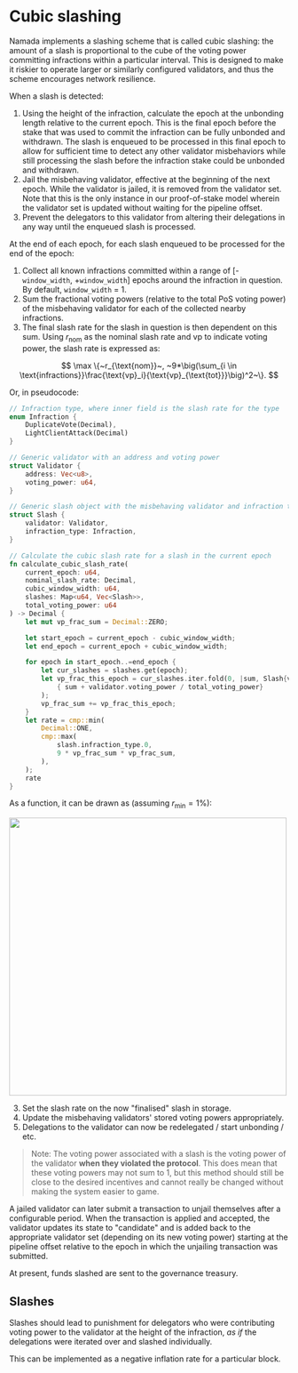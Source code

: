 # Cubic slashing

Namada implements a slashing scheme that is called cubic slashing: the amount of a slash is proportional to the cube of the voting power committing infractions within a particular interval. This is designed to make it riskier to operate larger or similarly configured validators, and thus the scheme encourages network resilience.

When a slash is detected:
1. Using the height of the infraction, calculate the epoch at the unbonding length relative to the current epoch. This is the final epoch before the stake that was used to commit the infraction can be fully unbonded and withdrawn. The slash is enqueued to be processed in this final epoch to allow for sufficient time to detect any other validator misbehaviors while still processing the slash before the infraction stake could be unbonded and withdrawn. 
2. Jail the misbehaving validator, effective at the beginning of the next epoch. While the validator is jailed, it is removed from the validator set. Note that this is the only instance in our proof-of-stake model wherein the validator set is updated without waiting for the pipeline offset.
3. Prevent the delegators to this validator from altering their delegations in any way until the enqueued slash is processed.

At the end of each epoch, for each slash enqueued to be processed for the end of the epoch:
1. Collect all known infractions committed within a range of [-`window_width`, +`window_width`] epochs around the infraction in question. By default, `window_width` = 1.
2. Sum the fractional voting powers (relative to the total PoS voting power) of the misbehaving validator for each of the collected nearby infractions. 
3. The final slash rate for the slash in question is then dependent on this sum. Using $r_\text{nom}$ as the nominal slash rate and $\text{vp}$ to indicate voting power, the slash rate is expressed as:

$$  \max \{~r_{\text{nom}}~, ~9*\big(\sum_{i \in \text{infractions}}\frac{\text{vp}_i}{\text{vp}_{\text{tot}}}\big)^2~\}. $$

Or, in pseudocode:
<!-- I want to make these two code blocks toggleable as in  https://rdmd.readme.io/docs/code-blocks#tabbed-code-blocks but can't seem to get it to work-->
<!-- ```haskell =
calculateSlashRate :: [Slash] -> Float

calculateSlashRate slashes = 
    let votingPowerFraction = sum [ votingPowerFraction (validator slash) | slash <- slashes]
	in max 0.01 (min 1 (votingPowerFraction**2)*9)
  -- minimum slash rate is 1%
  -- then exponential between 0 & 1/3 voting power
  -- we can make this a more complex function later
``` -->

<!-- ```python
class PoS:
    def __init__(self, genesis_validators : list):
        self.update_validators(genesis_validators)
    
    def update_validators(self, new_validators):
        self.validators = new_validators
        self.total_voting_power = sum(validator.voting_power for validator in self.validators)
    
    def slash(self, slashed_validators : list):
        for slashed_validator in slashed_validators: 
            voting_power_fraction = slashed_validator.voting_power / self.total_voting_power
            slash_rate = calc_slash_rate(voting_power_fraction)
            slashed_validator.voting_power *= (1 - slash_rate)

    def get_voting_power(self):
        for i in range(min(10, len(self.validators))):
            print(self.validators[i])
    
    @staticmethod
    def calc_slash_rate(voting_power_fraction):
        slash_rate = max(0.01, (voting_power_fraction ** 2) * 9)
        return slash_rate
``` -->

```rust
// Infraction type, where inner field is the slash rate for the type
enum Infraction {
    DuplicateVote(Decimal),
    LightClientAttack(Decimal)
}

// Generic validator with an address and voting power
struct Validator {
    address: Vec<u8>,
    voting_power: u64,
}

// Generic slash object with the misbehaving validator and infraction type
struct Slash {
    validator: Validator,
    infraction_type: Infraction,
}

// Calculate the cubic slash rate for a slash in the current epoch
fn calculate_cubic_slash_rate(
    current_epoch: u64,
    nominal_slash_rate: Decimal,
    cubic_window_width: u64,
    slashes: Map<u64, Vec<Slash>>,
    total_voting_power: u64
) -> Decimal {
    let mut vp_frac_sum = Decimal::ZERO;

    let start_epoch = current_epoch - cubic_window_width;
    let end_epoch = current_epoch + cubic_window_width;

    for epoch in start_epoch..=end_epoch {
        let cur_slashes = slashes.get(epoch);
        let vp_frac_this_epoch = cur_slashes.iter.fold(0, |sum, Slash{validator, _}|
            { sum + validator.voting_power / total_voting_power}
        );
        vp_frac_sum += vp_frac_this_epoch;
    }
    let rate = cmp::min(
        Decimal::ONE,
        cmp::max(
            slash.infraction_type.0,
            9 * vp_frac_sum * vp_frac_sum,
        ),
    );
    rate
}
```

As a function, it can be drawn as (assuming $r_{\text{min}} = 1\%$):

[<img src="../images/cubic_slash.png" width="500"/>](../images/cubic_slash.png)

3. Set the slash rate on the now "finalised" slash in storage.
4. Update the misbehaving validators' stored voting powers appropriately.
5. Delegations to the validator can now be redelegated / start unbonding / etc.

> Note: The voting power associated with a slash is the voting power of the validator **when they violated the protocol**. This does mean that these voting powers may not sum to 1, but this method should still be close to the desired incentives and cannot really be changed without making the system easier to game.

A jailed validator can later submit a transaction to unjail themselves after a configurable period. When the transaction is applied and accepted, the validator updates its state to "candidate" and is added back to the appropriate validator set (depending on its new voting power) starting at the pipeline offset relative to the epoch in which the unjailing transaction was submitted.

At present, funds slashed are sent to the governance treasury. 

## Slashes

Slashes should lead to punishment for delegators who were contributing voting power to the validator at the height of the infraction, _as if_ the delegations were iterated over and slashed individually.

This can be implemented as a negative inflation rate for a particular block.

<!--## State management

Each $entry_{v,i}$ can be reference-counted by the number of delegations created during that epoch which might need to reference it. As soon as the number of delegations drops to zero, the entry can be deleted.-->